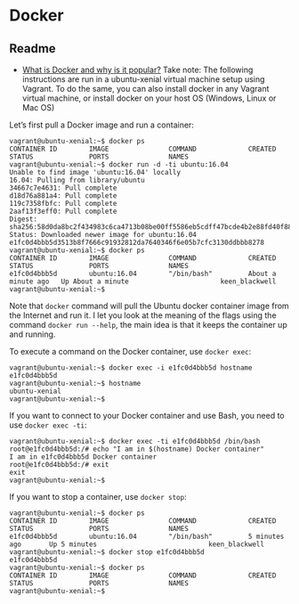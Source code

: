# Docker

## Readme

* [What is Docker and why is it popular?](https://www.zdnet.com/article/what-is-docker-and-why-is-it-so-darn-popular/)
Take note: The following instructions are run in a ubuntu-xenial virtual machine setup using Vagrant. To do the same, you can also install docker in any Vagrant virtual machine, or install docker on your host OS (Windows, Linux or Mac OS)

Let’s first pull a Docker image and run a container:
```shell
vagrant@ubuntu-xenial:~$ docker ps
CONTAINER ID        IMAGE               COMMAND             CREATED             STATUS              PORTS               NAMES
vagrant@ubuntu-xenial:~$ docker run -d -ti ubuntu:16.04
Unable to find image 'ubuntu:16.04' locally
16.04: Pulling from library/ubuntu
34667c7e4631: Pull complete
d18d76a881a4: Pull complete
119c7358fbfc: Pull complete
2aaf13f3eff0: Pull complete
Digest: sha256:58d0da8bc2f434983c6ca4713b08be00ff5586eb5cdff47bcde4b2e88fd40f88
Status: Downloaded newer image for ubuntu:16.04
e1fc0d4bbb5d3513b8f7666c91932812da7640346f6e05b7cfc3130ddbbb8278
vagrant@ubuntu-xenial:~$ docker ps
CONTAINER ID        IMAGE               COMMAND             CREATED              STATUS              PORTS               NAMES
e1fc0d4bbb5d        ubuntu:16.04        "/bin/bash"         About a minute ago   Up About a minute                       keen_blackwell
vagrant@ubuntu-xenial:~$
```
Note that `docker` command will pull the Ubuntu docker container image from the Internet and run it. I let you look at the meaning of the flags using the command `docker run --help`, the main idea is that it keeps the container up and running.

To execute a command on the Docker container, use `docker exec`:
```shell
vagrant@ubuntu-xenial:~$ docker exec -i e1fc0d4bbb5d hostname
e1fc0d4bbb5d
vagrant@ubuntu-xenial:~$ hostname
ubuntu-xenial
vagrant@ubuntu-xenial:~$
```
If you want to connect to your Docker container and use Bash, you need to use `docker exec -ti`:
```shell
vagrant@ubuntu-xenial:~$ docker exec -ti e1fc0d4bbb5d /bin/bash
root@e1fc0d4bbb5d:/# echo "I am in $(hostname) Docker container"
I am in e1fc0d4bbb5d Docker container
root@e1fc0d4bbb5d:/# exit
exit
vagrant@ubuntu-xenial:~$
```
If you want to stop a container, use `docker stop`:
```shell
vagrant@ubuntu-xenial:~$ docker ps
CONTAINER ID        IMAGE               COMMAND             CREATED             STATUS              PORTS               NAMES
e1fc0d4bbb5d        ubuntu:16.04        "/bin/bash"         5 minutes ago       Up 5 minutes                            keen_blackwell
vagrant@ubuntu-xenial:~$ docker stop e1fc0d4bbb5d
e1fc0d4bbb5d
vagrant@ubuntu-xenial:~$ docker ps
CONTAINER ID        IMAGE               COMMAND             CREATED             STATUS              PORTS               NAMES
vagrant@ubuntu-xenial:~$
```
